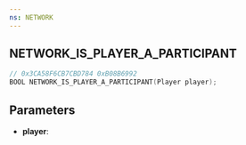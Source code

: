 ```yaml
---
ns: NETWORK
---
```

## NETWORK_IS_PLAYER_A_PARTICIPANT

```c
// 0x3CA58F6CB7CBD784 0xB08B6992
BOOL NETWORK_IS_PLAYER_A_PARTICIPANT(Player player);
```

## Parameters
* **player**:
